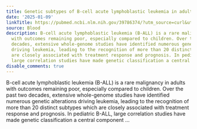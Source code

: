```yaml
---
title: Genetic subtypes of B-cell acute lymphoblastic leukemia in adults
date: '2025-01-09'
linkTitle: https://pubmed.ncbi.nlm.nih.gov/39786374/?utm_source=curl&utm_medium=rss&utm_campaign=journals&utm_content=7603509&fc=None&ff=20250109170931&v=2.18.0.post9+e462414
source: Blood
description: B-cell acute lymphoblastic leukemia (B-ALL) is a rare malignancy in adults
  with outcomes remaining poor, especially compared to children. Over the past two
  decades, extensive whole-genome studies have identified numerous genetic alterations
  driving leukemia, leading to the recognition of more than 20 distinct subtypes which
  are closely associated with treatment response and prognosis. In pediatric B-ALL,
  large correlation studies have made genetic classification a central component ...
disable_comments: true
---
```

B-cell acute lymphoblastic leukemia (B-ALL) is a rare malignancy in adults with outcomes remaining poor, especially compared to children. Over the past two decades, extensive whole-genome studies have identified numerous genetic alterations driving leukemia, leading to the recognition of more than 20 distinct subtypes which are closely associated with treatment response and prognosis. In pediatric B-ALL, large correlation studies have made genetic classification a central component ...